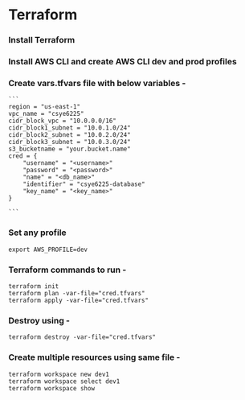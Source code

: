 # Terraform

### Install Terraform
### Install AWS CLI and create AWS CLI dev and prod profiles

### Create vars.tfvars file with below variables - 
    ```
    region = "us-east-1"
    vpc_name = "csye6225"
    cidr_block_vpc = "10.0.0.0/16"
    cidr_block1_subnet = "10.0.1.0/24"
    cidr_block2_subnet = "10.0.2.0/24"
    cidr_block3_subnet = "10.0.3.0/24"
    s3_bucketname = "your.bucket.name"
    cred = {
        "username" = "<username>"
        "password" = "<password>"
        "name" = "<db_name>"
        "identifier" = "csye6225-database"
        "key_name" = "<key_name>"
    }
    
    ```

### Set any profile
    export AWS_PROFILE=dev

### Terraform commands to run - 	
    terraform init
    terraform plan -var-file="cred.tfvars"
    terraform apply -var-file="cred.tfvars"

### Destroy using - 
    terraform destroy -var-file="cred.tfvars"

### Create multiple resources using same file - 
    terraform workspace new dev1
    terraform workspace select dev1
    terraform workspace show

